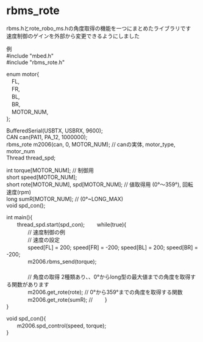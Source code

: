 # rbms_rote
rbms.hとrote_robo_ms.hの角度取得の機能を一つにまとめたライブラリです  
速度制御のゲインを外部から変更できるようにしました  

例  
#include "mbed.h"  
#include "rbms_rote.h"  

enum motor{  
　FL,  
　FR,  
　BL,  
　BR,  
　MOTOR_NUM,  
};  
  
BufferedSerial(USBTX, USBRX, 9600);  
CAN can(PA11, PA_12, 1000000);  
rbms_rote m2006(can, 0, MOTOR_NUM); // canの実体, motor_type, motor_num  
Thread thread_spd;
  
int torque[MOTOR_NUM]; // 制御用  
short speed[MOTOR_NUM];  
short rote[MOTOR_NUM], spd[MOTOR_NUM]; // 値取得用 (0°〜359°), 回転速度(rpm)  
long sumR[MOTOR_NUM]; // (0°~LONG_MAX)  
void spd_con();
  
int main(){  
　　thread_spd.start(spd_con);
　　while(true){  
　　　　// 速度制御の例  
　　　　// 速度の設定  
　　　　speed[FL] = 200; speed[FR] = -200; speed[BL] = 200; speed[BR] = -200;  
　　　　m2006.rbms_send(torque);  
　　　　  
　　　　// 角度の取得 2種類あり、、0°からlong型の最大値までの角度を取得する関数があります  
　　　　m2006.get_rote(rote); // 0°から359°までの角度を取得する関数  
　　　　m2006.get_rote(sumR); // 
　　}  
}  
  
void spd_con(){  
　　m2006.spd_control(speed, torque);  
}
